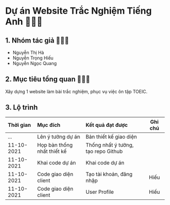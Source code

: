 # Dự án Website Trắc Nghiệm Tiếng Anh 🍍🍍🍍

## 1. Nhóm tác giả 🍎🍎🍎

- Nguyễn Thị Hà
- Nguyễn Trọng Hiếu
- Nguyễn Ngọc Quang

## 2. Mục tiêu tổng quan 🍎🍎🍎

Xây dựng 1 website làm bài trắc nghiệm, phục vụ việc ôn tập TOEIC.

## 3. Lộ trình

| Thời gian  | Mục đích                    | Kết quả đạt được                    | Ghi chú |
| :--------- | :-------------------------- | :---------------------------------- | :-----: |
| ...        | Lên ý tưởng dự án           | Bản thiết kế giao diện              |         |
| 11-10-2021 | Họp bàn thống nhất thiết kế | Thống nhất ý tưởng, tạo repo Github |         |
| 11-10-2021 | Khai code dự án             | Khai code dự án                     |         |
| 11-10-2021 | Code giao diện client       | Tạo tài khoản, đăng nhập            |  Hiếu   |
| 11-10-2021 | Code giao diện client       | User Profile                        |  Hiếu   |
